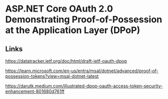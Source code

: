 # ASP.NET Core OAuth 2.0 Demonstrating Proof-of-Possession at the Application Layer (DPoP)

## Links

https://datatracker.ietf.org/doc/html/draft-ietf-oauth-dpop

https://learn.microsoft.com/en-us/entra/msal/dotnet/advanced/proof-of-possession-tokens?view=msal-dotnet-latest

https://darutk.medium.com/illustrated-dpop-oauth-access-token-security-enhancement-801680d761ff


